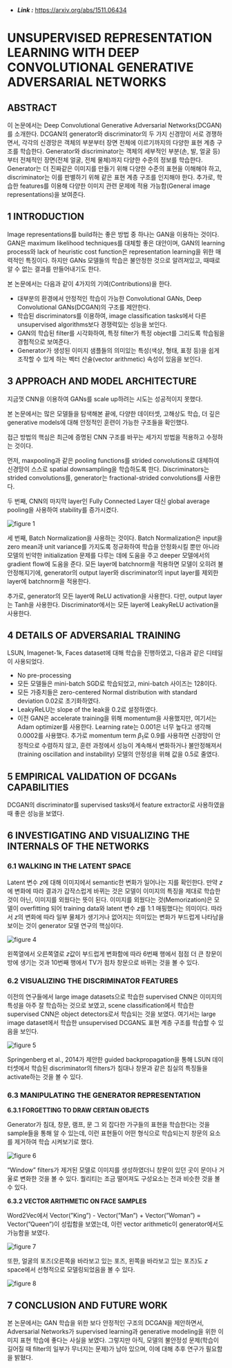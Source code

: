 - ***Link :*** https://arxiv.org/abs/1511.06434

# UNSUPERVISED REPRESENTATION LEARNING WITH DEEP CONVOLUTIONAL GENERATIVE ADVERSARIAL NETWORKS

## ABSTRACT

이 논문에서는 Deep Convolutional Generative Adversarial Networks(DCGAN)를 소개한다. DCGAN의 generator와 discriminator의 두 가지 신경망이 서로 경쟁하면서, 각각의 신경망은 객체의 부분부터 장면 전체에 이르기까지의 다양한 표현 계층 구조를 학습한다. Generator와 discriminator는 객체의 세부적인 부분(손, 발, 얼굴 등)부터 전체적인 장면(전체 얼굴, 전체 물체)까지 다양한 수준의 정보를 학습한다. Generator는 더 진짜같은 이미지를 만들기 위해 다양한 수준의 표현을 이해해야 하고, discriminator는 이를 판별하기 위해 같은 표현 계층 구조를 인지해야 한다. 추가로, 학습한 features를 이용해 다양한 이미지 관련 문제에 적용 가능함(General image representations)을 보여준다.

## 1 INTRODUCTION

Image representations를 build하는 좋은 방법 중 하나는 GAN을 이용하는 것이다. GAN은 maximum likelihood techniques를 대체할 좋은 대안이며, GAN의 learning process와 lack of heuristic cost function은 representation learning을 위한 매력적인 특징이다. 하지만 GANs 모델들의 학습은 불안정한 것으로 알려져있고, 때때로 알 수 없는 결과를 만들어내기도 한다.

본 논문에서는 다음과 같이 4가지의 기여(Contributions)을 한다.

- 대부분의 환경에서 안정적인 학습이 가능한 Convolutional GANs, Deep Convolutional GANs(DCGAN)의 구조를 제안한다.
- 학습된 discriminators를 이용하여, image classification tasks에서 다른 unsupervised algorithms보다 경쟁력있는 성능을 보인다.
- GAN의 학습된 filter를 시각화하여, 특정 filter가 특정 object를 그리도록 학습됨을 경험적으로 보여준다.
- Generator가 생성된 이미지 샘플들의 의미있는 특성(색상, 형태, 표정 등)을 쉽게 조작할 수 있게 하는 벡터 산술(vector arithmetic) 속성이 있음을 보인다.

## 3 APPROACH AND MODEL ARCHITECTURE

지금껏 CNN을 이용하여 GANs를 scale up하려는 시도는 성공적이지 못했다.

본 논문에서는 많은 모델들을 탐색해본 끝에, 다양한 데이터셋, 고해상도 학습, 더 깊은 generative models에 대해 안정적인 훈련이 가능한 구조들을 확인했다.

접근 방법의 핵심은 최근에 증명된 CNN 구조를 바꾸는 세가지 방법을 적용하고 수정하는 것이다.

먼저, maxpooling과 같은 pooling functions를 strided convolutions로 대체하여 신경망이 스스로 spatial downsampling을 학습하도록 한다. Discriminators는 strided convolutions를, generator는 fractional-strided convolutions를 사용한다.

두 번째, CNN의 마지막 layer인 Fully Connected Layer 대신 global average pooling을 사용하여 stability를 증가시켰다.

![figure 1](https://github.com/user-attachments/assets/fbc2c321-8113-4395-9521-19311c23a04a)


세 번째, Batch Normalization을 사용하는 것이다. Batch Normalization은 input을 zero mean과 unit variance를 가지도록 정규화하여 학습을 안정화시킬 뿐만 아니라 모델의 빈약한 initialization 문제를 다루는 데에 도움을 주고 deeper 모델에서의 gradient flow에 도움을 준다. 모든 layer에 batchnorm을 적용하면 모델이 오히려 불안정해지기에, generator의 output layer와 discriminator의 input layer를 제외한 layer에 batchnorm을 적용한다.

추가로, generator의 모든 layer에 ReLU activation을 사용한다. 다만, output layer는 Tanh을 사용한다. Discriminator에서는 모든 layer에 LeakyReLU activation을 사용한다.

## 4 DETAILS OF ADVERSARIAL TRAINING

LSUN, Imagenet-1k, Faces dataset에 대해 학습을 진행하였고, 다음과 같은 디테일이 사용되었다.

- No pre-processing
- 모든 모델들은 mini-batch SGD로 학습되었고, mini-batch 사이즈는 128이다.
- 모든 가중치들은 zero-centered Normal distribution with standard deviation 0.02로 초기화하였다.
- LeakyReLU는 slope of the leak을 0.2로 설정하였다.
- 이전 GAN은 accelerate training을 위해 momentum을 사용했지만, 여기서는 Adam optimizer를 사용한다. Learning rate는 0.001은 너무 높다고 생각해 0.0002를 사용했다. 추가로 momentum term $\beta_1$로 0.9를 사용하면 신경망이 안정적으로 수렴하지 않고, 훈련 과정에서 성능이 계속해서 변화하거나 불안정해져서(training oscillation and instability) 모델의 안정성을 위해 값을 0.5로 줄였다.

## 5 EMPIRICAL VALIDATION OF DCGANs CAPABILITIES

DCGAN의 discriminator를 supervised tasks에서 feature extractor로 사용하였을 때 좋은 성능을 보였다.

## 6 INVESTIGATING AND VISUALIZING THE INTERNALS OF THE NETWORKS

### 6.1 WALKING IN THE LATENT SPACE

Latent 변수 $z$에 대해 이미지에서 semantic한 변화가 일어나는 지를 확인한다. 만약 $z$에 변화에 따라 결과가 갑작스럽게 바뀌는 것은 모델이 이미지의 특징을 제대로 학습한 것이 아닌, 이미지를 외웠다는 뜻이 된다. 이미지를 외웠다는 것(Memorization)은 모델이 overfitting 되어 training data와 latent 변수  $z$를 1:1 매핑했다는 의미이다. 따라서 $z$의 변화에 따라 일부 물체가 생기거나 없어지는 의미있는 변화가 부드럽게 나타남을 보이는 것이 generator 모델 연구의 핵심이다.

![figure 4](https://github.com/user-attachments/assets/d0c93228-4db7-4519-a012-acee1a48970f)


왼쪽열에서 오른쪽열로 $z$값이 부드럽게 변화함에 따라 6번째 행에서 점점 더 큰 창문이 방에 생기는 것과 10번째 행에서 TV가 점차 창문으로 바뀌는 것을 볼 수 있다.

### 6.2 VISUALIZING THE DISCRIMINATOR FEATURES

이전의 연구들에서 large image datasets으로 학습한 supervised CNN은 이미지의 특성을 아주 잘 학습하는 것으로 보였고, scene classification에서 학습한 supervised CNN은 object detectors로서 학습되는 것을 보였다. 여기서는 large image dataset에서 학습한 unsupervised DCGAN도 표현 계층 구조를 학습할 수 있음을 보인다.

![figure 5](https://github.com/user-attachments/assets/c3b9b4bd-24bc-41fb-bff5-af301154c5b7)


Springenberg et al., 2014가 제안한 guided backpropagation을 통해 LSUN 데이터셋에서 학습된 discriminator의 filters가 침대나 창문과 같은 침실의 특징들을 activate하는 것을 볼 수 있다.

### 6.3 MANIPULATING THE GENERATOR REPRESENTATION

**6.3.1 FORGETTING TO DRAW CERTAIN OBJECTS**

Generator가 침대, 창문, 램프, 문 그 외 잡다한 가구들의 표현을 학습한다는 것을 sample들을 통해 알 수 있는데, 이런 표현들이 어떤 형식으로 학습되는지 창문의 요소를 제거하여 학습 시켜보기로 했다.

![figure 6](https://github.com/user-attachments/assets/9997491e-2094-4e23-bfa3-d6b73425b38d)


“Window” filters가 제거된 모델로 이미지를 생성하였더니 창문이 있던 곳이 문이나 거울로 변화한 것을 볼 수 있다. 퀄리티는 조금 떨어져도 구성요소는 전과 비슷한 것을 볼 수 있다.

**6.3.2 VECTOR ARITHMETIC ON FACE SAMPLES**

Word2Vec에서 Vector(”King”) - Vector(”Man”) + Vector(”Woman”) = Vector(”Queen”)이 성립함을 보였는데, 이런 vector arithmetic이 generator에서도 가능함을 보였다.

![figure 7](https://github.com/user-attachments/assets/a4acef04-1946-4675-b12f-6e4580739e18)


또한, 얼굴의 포즈(오른쪽을 바라보고 있는 포즈, 왼쪽을 바라보고 있는 포즈)도 $z$ space에서 선형적으로 모델링되었음을 볼 수 있다.

![figure 8](https://github.com/user-attachments/assets/dc4b8e74-62f0-47b4-a18d-508d3a79a294)


## 7 CONCLUSION AND FUTURE WORK

본 논문에서는 GAN 학습을 위한 보다 안정적인 구조의 DCGAN을 제안하면서, Adversarial Networks가 supervised learning과 generative modeling을 위한 이미지 표현 학습에 좋다는 사실을 보였다. 그렇지만 아직, 모델의 불안정성 문제(학습이 길어질 때 filter의 일부가 무너지는 문제)가 남아 있으며, 이에 대해 추후 연구가 필요함을 밝혔다.
